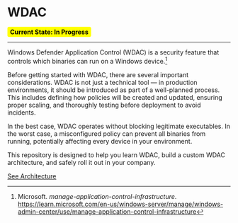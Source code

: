 # WDAC

<span style="background-color:yellow; color:black; padding:3px 6px; border-radius:4px; font-weight:bold;">
  Current State: In Progress
</span>

---

Windows Defender Application Control (WDAC) is a security feature that controls which binaries can run on a Windows device.[^1]

Before getting started with WDAC, there are several important considerations. WDAC is not just a technical tool — in production environments, it should be introduced as part of a well-planned process. This includes defining how policies will be created and updated, ensuring proper scaling, and thoroughly testing before deployment to avoid incidents.

In the best case, WDAC operates without blocking legitimate executables. In the worst case, a misconfigured policy can prevent all binaries from running, potentially affecting every device in your environment.

This repository is designed to help you learn WDAC, build a custom WDAC architecture, and safely roll it out in your company.



[See Architecture](1_Architecture/Architecture.md)




[^1]: Microsoft. *manage-application-control-infrastructure*. https://learn.microsoft.com/en-us/windows-server/manage/windows-admin-center/use/manage-application-control-infrastructure

